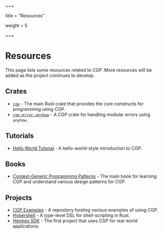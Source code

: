 +++

title = "Resources"

weight = 5

+++

# Resources

This page lists some resources related to CGP. More resources will be added as the project continues to develop.

## Crates

- [`cgp`](https://crates.io/crates/cgp) - The main Rust crate that provides the core constructs for programming using CGP.
- [`cgp-error-anyhow`](https://crates.io/crates/cgp-error-anyhow) - A CGP crate for handling modular errors using `anyhow`.

## Tutorials

- [Hello World Tutorial](/tutorials/hello) - A hello-world-style introduction to CGP.

## Books

- [Context-Generic Programming Patterns](https://patterns.contextgeneric.dev/) - The main book for learning CGP and understand various design patterns for CGP.

## Projects

- [CGP Examples](https://github.com/contextgeneric/cgp-examples) - A repository hosting various examples of using CGP.
- [Hypershell](https://github.com/contextgeneric/hypershell) - A type-level DSL for shell-scripting in Rust.
- [Hermes SDK](https://github.com/informalsystems/hermes-sdk/) - The first project that uses CGP for real world applications.

